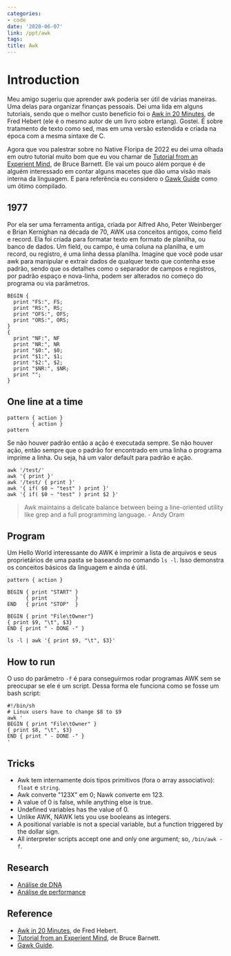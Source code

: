 ```yaml
---
categories:
- code
date: '2020-06-07'
link: /ppt/awk
tags:
title: Awk
---
```


# Introduction

Meu amigo sugeriu que aprender awk poderia ser útil de várias maneiras. Uma delas para organizar finanças pessoais. Dei uma lida em alguns tutoriais, sendo que o melhor custo benefício foi o [Awk in 20 Minutes](https://ferd.ca/awk-in-20-minutes.html), de Fred Hebert (ele é o mesmo autor de um livro sobre erlang). Gostei. É sobre tratamento de texto como sed, mas em uma versão estendida e criada na época com a mesma sintaxe de C.

Agora que vou palestrar sobre no Native Floripa de 2022 eu dei uma olhada em outro tutorial muito bom que eu vou chamar de [Tutorial from an Experient Mind](https://www.grymoire.com/Unix/Awk.html), de Bruce Barnett. Ele vai um pouco além porque é de alguém interessado em contar alguns macetes que dão uma visão mais interna da linguagem. E para referência eu considero o [Gawk Guide](https://www.gnu.org/software/gawk/manual/gawk.html) como um ótimo compilado.

## 1977

Por ela ser uma ferramenta antiga, criada por Alfred Aho, Peter Weinberger e Brian Kernighan na década de 70, AWK usa conceitos antigos, como field e record. Ela foi criada para formatar texto em formato de planilha, ou banco de dados. Um field, ou campo, é uma coluna na planilha, e um record, ou registro, é uma linha dessa planilha. Imagine que você pode usar awk para manipular e extrair dados de qualquer texto que contenha esse padrão, sendo que os detalhes como o separador de campos e registros, por padrão espaço e nova-linha, podem ser alterados no começo do programa ou via parâmetros.

```
BEGIN {
  print "FS:", FS;
  print "RS:", RS;
  print "OFS:", OFS;
  print "ORS:", ORS;
}
{
  print "NF:", NF
  print "NR:", NR
  print "$0:", $0;
  print "$1:", $1;
  print "$2:", $2;
  print "$NR:", $NR;
  print "";
}
```

## One line at a time

```
pattern { action }
        { action }
pattern 
```

Se não houver padrão então a ação é executada sempre. Se não houver ação, então sempre que o padrão for encontrado em uma linha o programa imprime a linha. Ou seja, há um valor default para padrão e ação.

```
awk '/test/'
awk '{ print }'
awk '/test/ { print }'
awk '{ if( $0 ~ "test" ) print }'
awk '{ if( $0 ~ "test" ) print $2 }'
```


> 
> Awk maintains a delicate balance between being a line-oriented utility like grep and a full programming language. - Andy Oram
>

## Program

Um Hello World interessante do AWK é imprimir a lista de arquivos e seus proprietários de uma pasta se baseando no comando `ls -l`. Isso demonstra os conceitos básicos da linguagem e ainda é útil.

```
pattern { action }

BEGIN { print "START" }
      { print         }
END   { print "STOP"  }

BEGIN { print "File\tOwner"}
{ print $9, "\t", $3}
END { print " - DONE -" }

ls -l | awk '{ print $9, "\t", $3}'
```

## How to run

O uso do parâmetro `-f` é para conseguirmos rodar programas AWK sem se preocupar se ele é um script. Dessa forma ele funciona como se fosse um bash script:

```
#!/bin/sh
# Linux users have to change $8 to $9
awk '
BEGIN { print "File\tOwner" }
{ print $8, "\t", $3}
END { print " - DONE -" }
'
```

## Tricks

 - Awk tem internamente dois tipos primitivos (fora o array associativo): `float` e `string`.
 - Awk converte "123X" em 0; Nawk converte em 123.
 - A value of 0 is false, while anything else is true.
 - Undefined variables has the value of 0.
 - Unlike AWK, NAWK lets you use booleans as integers.
 - A positional variable is not a special variable, but a function triggered by the dollar sign.
 - All interpreter scripts accept one and only one argument; so, `/bin/awk -f`.

## Research

 - [Análise de DNA](/awk-dna)
 - [Análise de performance](/awk-performance)

## Reference

 - [Awk in 20 Minutes](https://ferd.ca/awk-in-20-minutes.html), de Fred Hebert.
 - [Tutorial from an Experient Mind](https://www.grymoire.com/Unix/Awk.html), de Bruce Barnett.
 - [Gawk Guide](https://www.gnu.org/software/gawk/manual/gawk.html).

